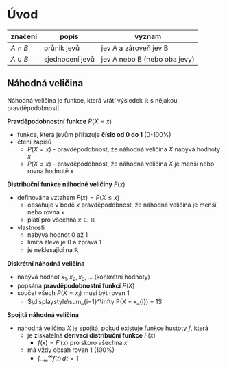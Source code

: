 # Úvod

| značení    | popis           | význam                       |
| ---------- | --------------- | ---------------------------- |
| $A \cap B$ | průnik jevů     | jev A a zároveň jev B        |
| $A \cup B$ | sjednocení jevů | jev A nebo B (nebo oba jevy) |

## Náhodná veličina

Náhodná veličina je funkce, která vrátí výsledek $\mathbb{R}$ s nějakou pravděpodobností.

**Pravděpodobnostní funkce** $P(X = x)$
- funkce, která jevům přiřazuje **číslo od 0 do 1** (0-100%)
- čtení zápisů
	- $P(X = x)$ - pravděpodobnost, že náhodná veličina $X$ nabývá hodnoty $x$
	- $P(X \leq x)$ - pravděpodobnost, že náhodná veličina $X$ je menší nebo rovna hodnotě $x$

**Distribuční funkce náhodné veličiny** $F(x)$
- definována vztahem $F(x) = P(X \leq x)$
	- obsahuje v bodě $x$ pravděpodobnost, že náhodná veličina je menší nebo rovna $x$
	- platí pro všechna $x \in \mathbb{R}$
- vlastnosti
	- nabývá hodnot 0 až 1
	- limita zleva je 0 a zprava 1
	- je neklesající na $\mathbb{R}$

**Diskrétní náhodná veličina**
- nabývá hodnot $x_{1}, x_{2}, x_{3}, \dots$ (konkrétní hodnoty)
- popsána **pravděpodobnostní funkcí** $P(X)$
- součet všech $P(X = x_{i})$ musí být roven 1
	- $\displaystyle\sum_{i=1}^\infty P(X = x_{i}) = 1$

**Spojitá náhodná veličina**
- náhodná veličina $X$ je spojitá, pokud existuje funkce hustoty $f$, která
	- je získatelná **derivací distribuční funkce** $F(x)$
		- $f(x) = F'(x)$ pro skoro všechna $x$
	- má vždy obsah roven 1 (100%)
		- $\int_{-\infty}^\infty f(t) \, dt = 1$
